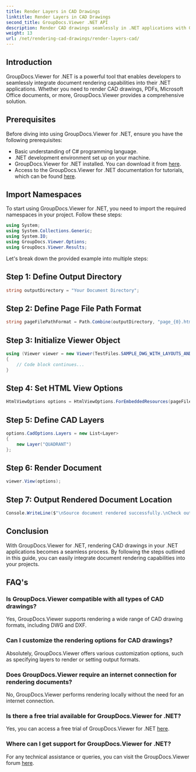 ```yaml
---
title: Render Layers in CAD Drawings
linktitle: Render Layers in CAD Drawings
second_title: GroupDocs.Viewer .NET API
description: Render CAD drawings seamlessly in .NET applications with GroupDocs.Viewer for .NET. Explore rendering options, customize layers, and more.
weight: 13
url: /net/rendering-cad-drawings/render-layers-cad/
---
```

## Introduction
GroupDocs.Viewer for .NET is a powerful tool that enables developers to seamlessly integrate document rendering capabilities into their .NET applications. Whether you need to render CAD drawings, PDFs, Microsoft Office documents, or more, GroupDocs.Viewer provides a comprehensive solution.
## Prerequisites
Before diving into using GroupDocs.Viewer for .NET, ensure you have the following prerequisites:
- Basic understanding of C# programming language.
- .NET development environment set up on your machine.
- GroupDocs.Viewer for .NET installed. You can download it from [here](https://releases.groupdocs.com/viewer/net/).
- Access to the GroupDocs.Viewer for .NET documentation for tutorials, which can be found [here](https://tutorials.groupdocs.com/viewer/net/).

## Import Namespaces
To start using GroupDocs.Viewer for .NET, you need to import the required namespaces in your project. Follow these steps:

```csharp
using System;
using System.Collections.Generic;
using System.IO;
using GroupDocs.Viewer.Options;
using GroupDocs.Viewer.Results;
```

Let's break down the provided example into multiple steps:
## Step 1: Define Output Directory
```csharp
string outputDirectory = "Your Document Directory";
```
## Step 2: Define Page File Path Format
```csharp
string pageFilePathFormat = Path.Combine(outputDirectory, "page_{0}.html");
```
## Step 3: Initialize Viewer Object
```csharp
using (Viewer viewer = new Viewer(TestFiles.SAMPLE_DWG_WITH_LAYOUTS_AND_LAYERS))
{
    // Code block continues...
}
```
## Step 4: Set HTML View Options
```csharp
HtmlViewOptions options = HtmlViewOptions.ForEmbeddedResources(pageFilePathFormat);
```
## Step 5: Define CAD Layers
```csharp
options.CadOptions.Layers = new List<Layer>
{
    new Layer("QUADRANT")
};
```
## Step 6: Render Document
```csharp
viewer.View(options);
```
## Step 7: Output Rendered Document Location
```csharp
Console.WriteLine($"\nSource document rendered successfully.\nCheck output in {outputDirectory}.");
```

## Conclusion
With GroupDocs.Viewer for .NET, rendering CAD drawings in your .NET applications becomes a seamless process. By following the steps outlined in this guide, you can easily integrate document rendering capabilities into your projects.
## FAQ's
### Is GroupDocs.Viewer compatible with all types of CAD drawings?
Yes, GroupDocs.Viewer supports rendering a wide range of CAD drawing formats, including DWG and DXF.
### Can I customize the rendering options for CAD drawings?
Absolutely, GroupDocs.Viewer offers various customization options, such as specifying layers to render or setting output formats.
### Does GroupDocs.Viewer require an internet connection for rendering documents?
No, GroupDocs.Viewer performs rendering locally without the need for an internet connection.
### Is there a free trial available for GroupDocs.Viewer for .NET?
Yes, you can access a free trial of GroupDocs.Viewer for .NET [here](https://releases.groupdocs.com/).
### Where can I get support for GroupDocs.Viewer for .NET?
For any technical assistance or queries, you can visit the GroupDocs.Viewer forum [here](https://forum.groupdocs.com/c/viewer/9).
